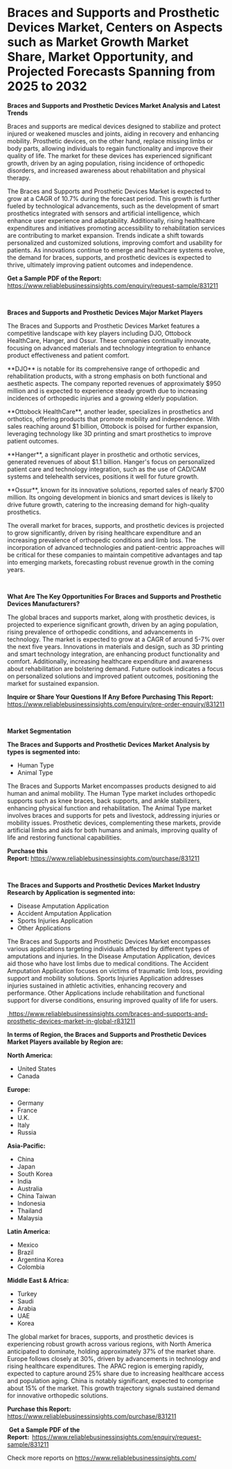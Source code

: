 <p><h1>Braces and Supports and Prosthetic Devices Market, Centers on Aspects such as Market Growth Market Share, Market Opportunity, and Projected Forecasts Spanning from 2025 to 2032</h1></p><p><strong>Braces and Supports and Prosthetic Devices Market Analysis and Latest Trends</strong></p>
<p><p>Braces and supports are medical devices designed to stabilize and protect injured or weakened muscles and joints, aiding in recovery and enhancing mobility. Prosthetic devices, on the other hand, replace missing limbs or body parts, allowing individuals to regain functionality and improve their quality of life. The market for these devices has experienced significant growth, driven by an aging population, rising incidence of orthopedic disorders, and increased awareness about rehabilitation and physical therapy.</p><p>The Braces and Supports and Prosthetic Devices Market is expected to grow at a CAGR of 10.7% during the forecast period. This growth is further fueled by technological advancements, such as the development of smart prosthetics integrated with sensors and artificial intelligence, which enhance user experience and adaptability. Additionally, rising healthcare expenditures and initiatives promoting accessibility to rehabilitation services are contributing to market expansion. Trends indicate a shift towards personalized and customized solutions, improving comfort and usability for patients. As innovations continue to emerge and healthcare systems evolve, the demand for braces, supports, and prosthetic devices is expected to thrive, ultimately improving patient outcomes and independence.</p></p>
<p><strong>Get a Sample PDF of the Report:&nbsp;</strong> <a href="https://www.reliablebusinessinsights.com/enquiry/request-sample/831211?utm_campaign=3133&utm_medium=2&utm_source=Github&utm_content=ia&utm_term=25032025&utm_id=braces-and-supports-and-prosthetic-devices">https://www.reliablebusinessinsights.com/enquiry/request-sample/831211</a></p>
<p>&nbsp;</p>
<p><strong>Braces and Supports and Prosthetic Devices Major Market Players</strong></p>
<p><p>The Braces and Supports and Prosthetic Devices Market features a competitive landscape with key players including DJO, Ottobock HealthCare, Hanger, and Ossur. These companies continually innovate, focusing on advanced materials and technology integration to enhance product effectiveness and patient comfort.</p><p>**DJO** is notable for its comprehensive range of orthopedic and rehabilitation products, with a strong emphasis on both functional and aesthetic aspects. The company reported revenues of approximately $950 million and is expected to experience steady growth due to increasing incidences of orthopedic injuries and a growing elderly population.</p><p>**Ottobock HealthCare**, another leader, specializes in prosthetics and orthotics, offering products that promote mobility and independence. With sales reaching around $1 billion, Ottobock is poised for further expansion, leveraging technology like 3D printing and smart prosthetics to improve patient outcomes.</p><p>**Hanger**, a significant player in prosthetic and orthotic services, generated revenues of about $1.1 billion. Hanger's focus on personalized patient care and technology integration, such as the use of CAD/CAM systems and telehealth services, positions it well for future growth.</p><p>**Ossur**, known for its innovative solutions, reported sales of nearly $700 million. Its ongoing development in bionics and smart devices is likely to drive future growth, catering to the increasing demand for high-quality prosthetics.</p><p>The overall market for braces, supports, and prosthetic devices is projected to grow significantly, driven by rising healthcare expenditure and an increasing prevalence of orthopedic conditions and limb loss. The incorporation of advanced technologies and patient-centric approaches will be critical for these companies to maintain competitive advantages and tap into emerging markets, forecasting robust revenue growth in the coming years.</p></p>
<p>&nbsp;</p>
<p><strong>What Are The Key Opportunities For Braces and Supports and Prosthetic Devices Manufacturers?</strong></p>
<p><p>The global braces and supports market, along with prosthetic devices, is projected to experience significant growth, driven by an aging population, rising prevalence of orthopedic conditions, and advancements in technology. The market is expected to grow at a CAGR of around 5-7% over the next five years. Innovations in materials and design, such as 3D printing and smart technology integration, are enhancing product functionality and comfort. Additionally, increasing healthcare expenditure and awareness about rehabilitation are bolstering demand. Future outlook indicates a focus on personalized solutions and improved patient outcomes, positioning the market for sustained expansion.</p></p>
<p><strong>Inquire or Share Your Questions If Any Before Purchasing This Report:</strong> <a href="https://www.reliablebusinessinsights.com/enquiry/pre-order-enquiry/831211?utm_campaign=3133&utm_medium=2&utm_source=Github&utm_content=ia&utm_term=25032025&utm_id=braces-and-supports-and-prosthetic-devices">https://www.reliablebusinessinsights.com/enquiry/pre-order-enquiry/831211</a></p>
<p>&nbsp;</p>
<p><strong>Market Segmentation</strong></p>
<p><strong>The Braces and Supports and Prosthetic Devices Market Analysis by types is segmented into:</strong></p>
<p><ul><li>Human Type</li><li>Animal Type</li></ul></p>
<p><p>The Braces and Supports Market encompasses products designed to aid human and animal mobility. The Human Type market includes orthopedic supports such as knee braces, back supports, and ankle stabilizers, enhancing physical function and rehabilitation. The Animal Type market involves braces and supports for pets and livestock, addressing injuries or mobility issues. Prosthetic devices, complementing these markets, provide artificial limbs and aids for both humans and animals, improving quality of life and restoring functional capabilities.</p></p>
<p><strong>Purchase this Report:&nbsp;</strong><a href="https://www.reliablebusinessinsights.com/purchase/831211?utm_campaign=3133&utm_medium=2&utm_source=Github&utm_content=ia&utm_term=25032025&utm_id=braces-and-supports-and-prosthetic-devices">https://www.reliablebusinessinsights.com/purchase/831211</a></p>
<p>&nbsp;</p>
<p><strong>The Braces and Supports and Prosthetic Devices Market Industry Research by Application is segmented into:</strong></p>
<p><ul><li>Disease Amputation Application</li><li>Accident Amputation Application</li><li>Sports Injuries Application</li><li>Other Applications</li></ul></p>
<p><p>The Braces and Supports and Prosthetic Devices Market encompasses various applications targeting individuals affected by different types of amputations and injuries. In the Disease Amputation Application, devices aid those who have lost limbs due to medical conditions. The Accident Amputation Application focuses on victims of traumatic limb loss, providing support and mobility solutions. Sports Injuries Application addresses injuries sustained in athletic activities, enhancing recovery and performance. Other Applications include rehabilitation and functional support for diverse conditions, ensuring improved quality of life for users.</p></p>
<p><a href="https://www.reliablebusinessinsights.com/braces-and-supports-and-prosthetic-devices-market-in-global-r831211?utm_campaign=3133&utm_medium=2&utm_source=Github&utm_content=ia&utm_term=25032025&utm_id=braces-and-supports-and-prosthetic-devices">&nbsp;https://www.reliablebusinessinsights.com/braces-and-supports-and-prosthetic-devices-market-in-global-r831211</a></p>
<p><strong>In terms of Region, the Braces and Supports and Prosthetic Devices Market Players available by Region are:</strong></p>
<p>
    <p> <strong> North America: </strong>
        <ul>
            <li>United States</li>
            <li>Canada</li>
        </ul>
        </p> 
    <p> <strong> Europe: </strong>
        <ul>
            <li>Germany</li>
            <li>France</li>
            <li>U.K.</li>
            <li>Italy</li>
            <li>Russia</li>
        </ul>
        </p> 
    <p> <strong> Asia-Pacific: </strong>
        <ul>
            <li>China</li>
            <li>Japan</li>
            <li>South Korea</li>
            <li>India</li>
            <li>Australia</li>
            <li>China Taiwan</li>
            <li>Indonesia</li>
            <li>Thailand</li>
            <li>Malaysia</li>
        </ul>
        </p> 
    <p> <strong> Latin America: </strong>
        <ul>
            <li>Mexico</li>
            <li>Brazil</li>
            <li>Argentina Korea</li>
            <li>Colombia</li>
        </ul>
        </p> 
    <p> <strong> Middle East & Africa: </strong>
        <ul>
            <li>Turkey</li>
            <li>Saudi</li>
            <li>Arabia</li>
            <li>UAE</li>
            <li>Korea</li>
        </ul>
    </p>
    </p>
<p><p>The global market for braces, supports, and prosthetic devices is experiencing robust growth across various regions, with North America anticipated to dominate, holding approximately 37% of the market share. Europe follows closely at 30%, driven by advancements in technology and rising healthcare expenditures. The APAC region is emerging rapidly, expected to capture around 25% share due to increasing healthcare access and population aging. China is notably significant, expected to comprise about 15% of the market. This growth trajectory signals sustained demand for innovative orthopedic solutions.</p></p>
<p><strong>Purchase this Report: </strong><a href="https://www.reliablebusinessinsights.com/purchase/831211?utm_campaign=3133&utm_medium=2&utm_source=Github&utm_content=ia&utm_term=25032025&utm_id=braces-and-supports-and-prosthetic-devices">https://www.reliablebusinessinsights.com/purchase/831211</a></p>
<p>&nbsp;<strong>Get a Sample PDF of the Report:&nbsp;&nbsp;</strong><a href="https://www.reliablebusinessinsights.com/enquiry/request-sample/831211?utm_campaign=3133&utm_medium=2&utm_source=Github&utm_content=ia&utm_term=25032025&utm_id=braces-and-supports-and-prosthetic-devices">https://www.reliablebusinessinsights.com/enquiry/request-sample/831211</a></p>
<p><strong></strong></p>
<p>Check more reports on <a href="https://www.reliablebusinessinsights.com/?utm_campaign=3133&utm_medium=2&utm_source=Github&utm_content=ia&utm_term=25032025&utm_id=braces-and-supports-and-prosthetic-devices">https://www.reliablebusinessinsights.com/</a></p>